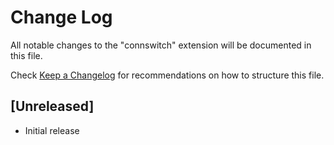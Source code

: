 # Change Log

All notable changes to the "connswitch" extension will be documented in this file.

Check [Keep a Changelog](http://keepachangelog.com/) for recommendations on how to structure this file.

## [Unreleased]

- Initial release